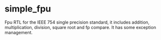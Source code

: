 # simple_fpu
Fpu RTL for the IEEE 754 single precision standard, it includes addition, multiplication, division, square root and fp compare. It has some exception management.
